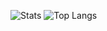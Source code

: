 ![Stats](https://github-readme-stats.vercel.app/api?username=Hyhello&title_color=246bce&text_color=ffffff&bg_color=000000&include_all_commits=true&hide_border=true&hide_title=true)
![Top Langs](https://github-readme-stats.vercel.app/api/top-langs/?username=Hyhello&layout=compact&title_color=246bce&text_color=ffffff&bg_color=000000&hide_border=true)
